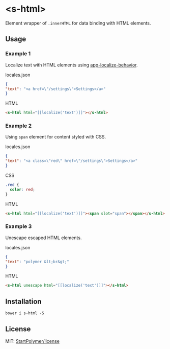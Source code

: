 # &lt;s-html&gt;

Element wrapper of `.innerHTML` for data binding with HTML elements.

## Usage

### Example 1

Localize text with HTML elements using [app-localize-behavior](https://github.com/PolymerElements/app-localize-behavior).

locales.json
```json
{
"text": "<a href=\"/settings\">Settings</a>"
}
```

HTML
```html
<s-html html="[[localize('text')]]"></s-html>
```

### Example 2

Using `span` element for content styled with CSS.

locales.json
```json
{
"text": "<a class=\"red\" href=\"/settings\">Settings</a>"
}
```

CSS
```css
.red {
  color: red;
}
```

HTML
```html
<s-html html="[[localize('text')]]"><span slot="span"></span></s-html>
```

### Example 3

Unescape escaped HTML elements.

locales.json
```json
{
"text": "polymer &lt;br&gt;"
}
```

HTML
```html
<s-html unescape html="[[localize('text')]]"></s-html>
```

## Installation

`bower i s-html -S`

## License

MIT: [StartPolymer/license](https://github.com/StartPolymer/license)
